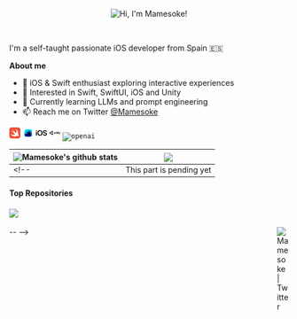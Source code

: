 <p align="center">
  <img width="80%" alt="Hi, I'm Mamesoke!" src="https://capsule-render.vercel.app/api?type=waving&color=gradient&text=Mamesoke&height=200&section=header"/>
</p>

<br />

I'm a self-taught passionate iOS developer from Spain 🇪🇸

**About me**

- 💼 iOS & Swift enthusiast exploring interactive experiences
- 🚀 Interested in Swift, SwiftUI, iOS and Unity
- 🌱 Currently learning LLMs and prompt engineering
- 📫 Reach me on Twitter [@Mamesoke](https://twitter.com/Mamesoke)

<code><img height="20" alt="swift" src="https://raw.githubusercontent.com/github/explore/main/topics/swift/swift.png"></code>
<code><img height="20" alt="swiftui" src="https://raw.githubusercontent.com/github/explore/main/topics/swiftui/swiftui.png"></code>
<code><img height="20" alt="ios" src="https://raw.githubusercontent.com/github/explore/main/topics/ios/ios.png"></code>
<code><img height="20" alt="unity" src="https://raw.githubusercontent.com/github/explore/main/topics/unity/unity.png"></code>
<code><img height="20" alt="openai" src="https://raw.githubusercontent.com/github/explore/main/topics/openai/openai.png"></code>

| <img align="center" src="https://github-readme-stats.vercel.app/api?username=Mamesoke&show_icons=true&include_all_commits=true&theme=buefy&hide_border=true" alt="Mamesoke's github stats" /> | <img align="center" src="https://github-readme-stats.vercel.app/api/top-langs/?username=Mamesoke&layout=compact&theme=buefy&hide_border=true" /> |
| ------------- | ------------- |
<!-- | This part is pending yet
#### Top Repositories

<a href="https://github.com/Mamesoke/-">
  <img align="center" src="https://github-readme-stats.vercel.app/api/pin/?username=Mamesoke&repo=-&theme=buefy" />
</a>

<br />
<br />
-- -->
<a href="https://twitter.com/Mamesoke">
  <img align="right" alt="Mamesoke | Twitter" width="21px" src="https://raw.githubusercontent.com/simple-icons/simple-icons/develop/icons/twitter.svg" />
</a>
